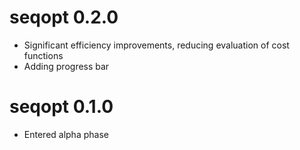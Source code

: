 # seqopt 0.2.0

* Significant efficiency improvements, reducing evaluation of cost functions
* Adding progress bar

# seqopt 0.1.0

* Entered alpha phase
